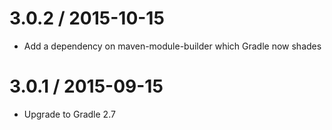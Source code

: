 3.0.2 / 2015-10-15
==================

* Add a dependency on maven-module-builder which Gradle now shades

3.0.1 / 2015-09-15
==================

* Upgrade to Gradle 2.7

